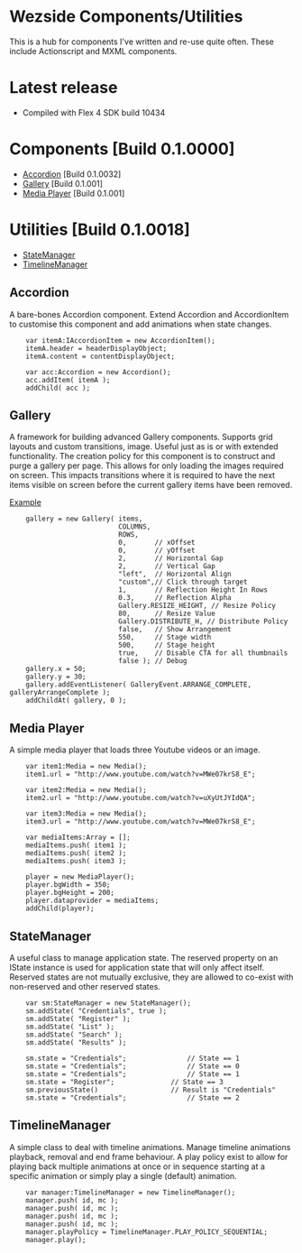 Wezside Components/Utilities
============================

This is a hub for components I've written and re-use quite often. These include Actionscript and MXML components.

Latest release
=======

* Compiled with Flex 4 SDK build 10434 

Components [Build 0.1.0000]
=======

* [Accordion](http://github.com/wezside/Toolkit/blob/master/src/com/wezside/sample/accordion/AccordionAdvanced.mxml "Accordion") [Build 0.1.0032]
* [Gallery](http://github.com/wezside/Toolkit/blob/master/src/com/wezside/sample/gallery/GalleryBasic "Gallery") [Build 0.1.001]
* [Media Player](http://github.com/wezside/Toolkit/blob/master/src/com/wezside/sample/media/MediaSample.as "MediaPlayer") [Build 0.1.001]

Utilities [Build 0.1.0018]
=======

* [StateManager](http://github.com/wezside/Toolkit/blob/master/src/com/wezside/sample/stateManager/StateTest.as "StateManager") 
* [TimelineManager](http://github.com/wezside/Toolkit/blob/master/src/com/wezside/sample/timelineManager/TimelineSample.as "TimelineManager")



Accordion
---------

A bare-bones Accordion component. Extend Accordion and AccordionItem to customise this component and add animations when 
state changes.

		var itemA:IAccordionItem = new AccordionItem();
		itemA.header = headerDisplayObject;
		itemA.content = contentDisplayObject; 
			
		var acc:Accordion = new Accordion();
		acc.addItem( itemA );
		addChild( acc );
		
Gallery
-------

A framework for building advanced Gallery components. Supports grid layouts and custom transitions, image. Useful just as is or with extended functionality. 
The creation policy for this component is to construct and purge a gallery per page. This allows for only loading the images required on screen. This impacts
transitions where it is required to have the next items visible on screen before the current gallery items have been removed. 

[Example](http://www.sony.com/football/#/footballhd/ "Gallery Example")

		gallery = new Gallery( items, 
							   COLUMNS, 
							   ROWS,
							   0, 		// xOffset
							   0, 		// yOffset
							   2, 		// Horizontal Gap
							   2, 		// Vertical Gap
							   "left", 	// Horizontal Align
							   "custom",// Click through target
							   1,   	// Reflection Height In Rows
							   0.3, 	// Reflection Alpha
							   Gallery.RESIZE_HEIGHT, // Resize Policy 
							   80, 		// Resize Value
							   Gallery.DISTRIBUTE_H, // Distribute Policy
							   false, 	// Show Arrangement
							   550,  	// Stage width
							   500,  	// Stage height
							   true, 	// Disable CTA for all thumbnails
							   false );	// Debug
		gallery.x = 50;
		gallery.y = 30;
		gallery.addEventListener( GalleryEvent.ARRANGE_COMPLETE, galleryArrangeComplete );
		addChildAt( gallery, 0 );

Media Player
------------

A simple media player that loads three Youtube videos or an image. 

		var item1:Media = new Media();
		item1.url = "http://www.youtube.com/watch?v=MWe07krS8_E";
		 
		var item2:Media = new Media();
		item2.url = "http://www.youtube.com/watch?v=uXyUtJYIdQA"; 
		 
		var item3:Media = new Media();
		item3.url = "http://www.youtube.com/watch?v=MWe07krS8_E"; 
				
		var mediaItems:Array = [];
		mediaItems.push( item1 );
		mediaItems.push( item2 );
		mediaItems.push( item3 );
	
		player = new MediaPlayer();
		player.bgWidth = 350;			
		player.bgHeight = 200;			
		player.dataprovider = mediaItems;
		addChild(player); 
		
StateManager
------------

A useful class to manage application state. The reserved property on an IState instance is used for 
application state that will only affect itself. Reserved states are not mutually exclusive, they are allowed to co-exist 
with non-reserved and other reserved states. 

		var sm:StateManager = new StateManager();
		sm.addState( "Credentials", true );
		sm.addState( "Register" );
		sm.addState( "List" );
		sm.addState( "Search" );
		sm.addState( "Results" );
		
		sm.state = "Credentials";				// State == 1
		sm.state = "Credentials";				// State == 0
		sm.state = "Credentials";				// State == 1
		sm.state = "Register";				// State == 3
		sm.previousState()					// Result is "Credentials"	
		sm.state = "Credentials";				// State == 2


TimelineManager
---------------

A simple class to deal with timeline animations. Manage timeline animations playback, removal and 
end frame behaviour. A play policy exist to allow for playing back multiple animations at once or 
in sequence starting at a specific animation or simply play a single (default) animation.

		var manager:TimelineManager = new TimelineManager();
		manager.push( id, mc );
		manager.push( id, mc );
		manager.push( id, mc );
		manager.push( id, mc );
		manager.playPolicy = TimelineManager.PLAY_POLICY_SEQUENTIAL; 
		manager.play();
